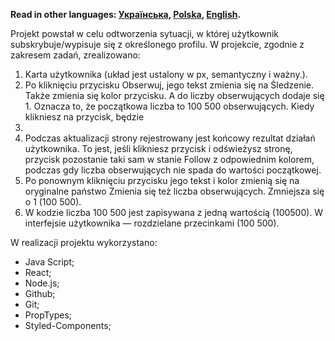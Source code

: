 **Read in other languages: [Українська](README.md), [Polska](README.pl.md),
[English](README.en.md).**

Projekt powstał w celu odtworzenia sytuacji, w której użytkownik subskrybuje/wypisuje się z określonego profilu.
W projekcie, zgodnie z zakresem zadań, zrealizowano:
1. Karta użytkownika (układ jest ustalony w px, semantyczny i ważny.).
2. Po kliknięciu przycisku Obserwuj, jego tekst zmienia się na Śledzenie. Także
zmienia się kolor przycisku. A do liczby obserwujących dodaje się 1. Oznacza to, że
początkowa liczba to 100 500 obserwujących. Kiedy klikniesz na przycisk, będzie
100501.
3. Podczas aktualizacji strony rejestrowany jest końcowy rezultat działań użytkownika. To jest,
jeśli klikniesz przycisk i odświeżysz stronę, przycisk pozostanie taki sam
w stanie Follow z odpowiednim kolorem, podczas gdy liczba obserwujących nie
spada do wartości początkowej.
4. Po ponownym kliknięciu przycisku jego tekst i kolor zmienią się na oryginalne
państwo Zmienia się też liczba obserwujących. Zmniejsza się o 1
(100 500).
5. W kodzie liczba 100 500 jest zapisywana z jedną wartością (100500). W interfejsie użytkownika —
rozdzielane przecinkami (100 500).

W realizacji projektu wykorzystano:
- Java Script;
- React;
- Node.js;
- Github;
- Git;
- PropTypes;
- Styled-Components;